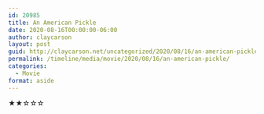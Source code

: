 ```yaml
---
id: 20985
title: An American Pickle
date: 2020-08-16T00:00:00-06:00
author: claycarson
layout: post
guid: http://claycarson.net/uncategorized/2020/08/16/an-american-pickle/
permalink: /timeline/media/movie/2020/08/16/an-american-pickle/
categories:
  - Movie
format: aside
---
```

<div class="media-details"></div>

<div class="media-creator"></div>

<div class="media-rating">★★☆☆☆</div>